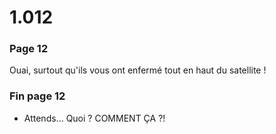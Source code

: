 # 1.012

### Page 12

Ouai, surtout qu'ils vous ont enfermé tout en haut du satellite !

### Fin page 12

* Attends... Quoi ? COMMENT ÇA ?!





